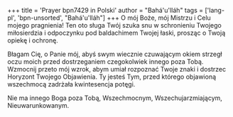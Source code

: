 +++
title = 'Prayer bpn7429 in Polski'
author = "Bahá'u'lláh"
tags = ['lang-pl', 'bpn-unsorted', "Bahá'u'lláh"]
+++
O mój Boże, mój Mistrzu i Celu mojego pragnienia! Ten oto sługa Twój szuka snu w schronieniu Twojego miłosierdzia i odpoczynku pod baldachimem Twojej łaski, prosząc o Twoją opiekę i ochronę.
    
Błagam Cię, o Panie mój, abyś swym wiecznie czuwającym okiem strzegł oczu moich przed dostrzeganiem czegokolwiek innego poza Tobą. Wzmocnij przeto mój wzrok, abym umiał rozpoznać Twoje znaki i dostrzec Horyzont Twojego Objawienia. Ty jesteś Tym, przed którego objawioną wszechmocą zadrżała kwintesencja potęgi.
    
Nie ma innego Boga poza Tobą, Wszechmocnym, Wszechujarzmiającym, Nieuwarunkowanym.
